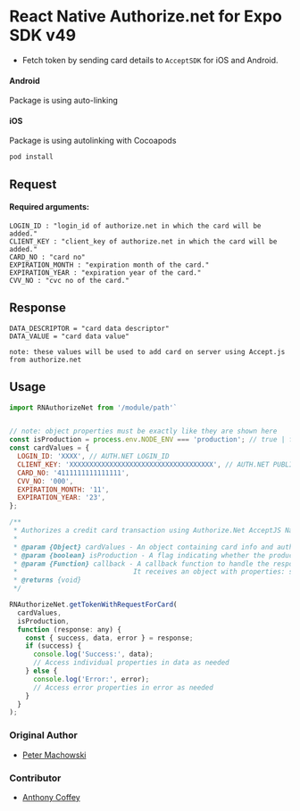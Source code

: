 # React Native Authorize.net for Expo SDK v49

- Fetch token by sending card details to `AcceptSDK` for iOS and Android.

#### Android

Package is using auto-linking

#### iOS

Package is using autolinking with Cocoapods

```
pod install
```

## Request

#### Required arguments:

    LOGIN_ID : "login_id of authorize.net in which the card will be added."
    CLIENT_KEY : "client_key of authorize.net in which the card will be added."
    CARD_NO : "card no"
    EXPIRATION_MONTH : "expiration month of the card."
    EXPIRATION_YEAR : "expiration year of the card."
    CVV_NO : "cvc no of the card."

## Response

    DATA_DESCRIPTOR = "card data descriptor"
    DATA_VALUE = "card data value"

`note: these values will be used to add card on server using Accept.js from authorize.net`

## Usage

```js
import RNAuthorizeNet from '/module/path'` 
```

```js

// note: object properties must be exactly like they are shown here
const isProduction = process.env.NODE_ENV === 'production'; // true | false
const cardValues = {
  LOGIN_ID: 'XXXX', // AUTH.NET LOGIN_ID
  CLIENT_KEY: 'XXXXXXXXXXXXXXXXXXXXXXXXXXXXXXXXXXXX', // AUTH.NET PUBLIC/CLIENT KEY
  CARD_NO: '4111111111111111',
  CVV_NO: '000',
  EXPIRATION_MONTH: '11',
  EXPIRATION_YEAR: '23',
};

/**
 * Authorizes a credit card transaction using Authorize.Net AcceptJS Native Module
 *
 * @param {Object} cardValues - An object containing card info and auth.net credentials.
 * @param {boolean} isProduction - A flag indicating whether the production environment should be used.
 * @param {Function} callback - A callback function to handle the response.
 *                             It receives an object with properties: success, data, and error.
 * @returns {void}
 */

RNAuthorizeNet.getTokenWithRequestForCard(
  cardValues,
  isProduction,
  function (response: any) {
    const { success, data, error } = response;
    if (success) {
      console.log('Success:', data);
      // Access individual properties in data as needed
    } else {
      console.log('Error:', error);
      // Access error properties in error as needed
    }
  }
);
```

### Original Author

- [Peter Machowski](mailto:peter@reliantid.com)

### Contributor

- [Anthony Coffey](https://linktr.ee/coffeycodes)
